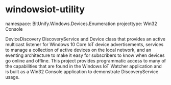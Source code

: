 # windowsiot-utility

namespace: BitUnify.Windows.Devices.Enumeration
projecttype: Win32 Console

DeviceDiscovery
    DiscoveryService and Device class that provides an active multicast listener for Windows 10 Core IoT device
    advertisements, services to manage a collection of active devices on the local network, and an eventing 
    architecture to make it easy for subscribers to know when devices go online and offline.  This project 
    provides programmatic access to many of the capabilities that are found in the Windows IoT Watcher 
    application and is built as a Win32 Console application to demonstrate DiscoveryService usage.
